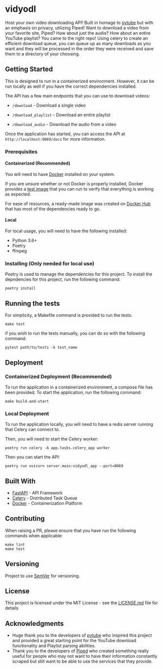 # vidyodl

Host your own video downloading API! Built in homage to [pytube](https://github.com/pytube/pytube) but with an emphasis on privacy, utilizing Piped! Want to download a video from your favorite site, Piped? How about just the audio? How about an entire YouTube playlist? You came to the right repo! Using celery to create an efficient download queue, you can queue up as many downloads as you want and they will be processed in the order they were received and save them to a directory of your choosing.

## Getting Started

This is designed to run in a containerized environment. However, it can be run locally as well if you have the correct dependencies installed.

The API has a few main endpoints that you can use to download videos:

* `/download` - Download a single video

* `/download_playlist` - Download an entire playlist

* `/download_audio` - Download the audio from a video

Once the application has started, you can access the API at `http://localhost:8069/docs` for more information.

### Prerequisites

#### Containerized (Recommended)

You will need to have [Docker](https://docs.docker.com/get-docker/) installed on your system.

If you are unsure whether or not Docker is properly installed, Docker provides a [test image](https://hub.docker.com/_/hello-world) that you can run to verify that everything is working as expected.

For ease of resources, a ready-made image was created on [Docker Hub](https://hub.docker.com/repository/docker/kovarcodes/bullseye-poetry/general) that has most of the dependencies ready to go.

#### Local

For local usage, you will need to have the following installed:

* Python 3.6+
* Poetry
* ffmpeg

### Installing (Only needed for local use)

Poetry is used to manage the dependencies for this project. To install the depndencies for this project, run the following command:

```shell
poetry install
```

## Running the tests

For simplicity, a Makefile command is provided to run the tests.

```shell
make test
```

if you wish to run the tests manually, you can do so with the following command:

```shell
pytest path/to/tests -k test_name
```

## Deployment


### Containerized Deployment (Recommended)

To run the application in a containerized environment, a compose file has been provided. To start the application, run the following command:

```shell
make build-and-start
```

### Local Deployment

To run the application locally, you will need to have a redis server running that Celery can connect to.

Then, you will need to start the Celery worker:

```shell
poetry run celery -A app.tasks.celery_app worker
```

Then you can start the API:

```shell
poetry run uvicorn server.main:vidyodl_app --port=8069
```

## Built With

* [FastAPI](https://fastapi.tiangolo.com/) - API Framework
* [Celery](https://docs.celeryproject.org/en/stable/) - Distributed Task Queue
* [Docker](https://www.docker.com/) - Containerization Platform

## Contributing

When raising a PR, please ensure that you have run the following commands when applicable:

```shell
make lint
make test
```

## Versioning

Project to use [SemVer](http://semver.org/) for versioning.

## License

This project is licensed under the MIT License - see the [LICENSE.md](LICENSE.md) file for details

## Acknowledgments

* Huge thank you to the developers of [pytube](https://github.com/pytube/pytube) who inspired this project and provided a great starting point for the YouTube download functionality and Playlist parsing abilities.
* Thank you to the developers of [Piped](https://github.com/TeamPiped/Piped/tree/master) who created something really useful for people who may not want to have their information constantly scraped but still want to be able to use the services that they provide.

